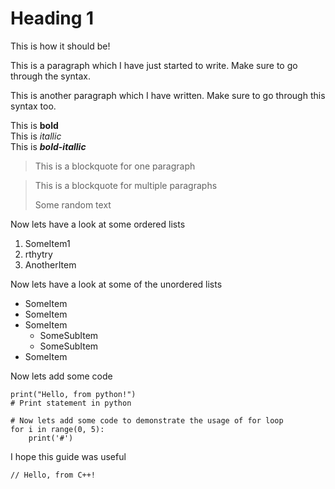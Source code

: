 # Heading 1

This is how it should be!

This is a paragraph which I have just started to write. Make sure to go through the syntax.

This is another paragraph which I have written. Make sure to go through this syntax too.

This is **bold**    
This is *itallic*    
This is ***bold-itallic***    

> This is a blockquote for one paragraph    

> This is a blockquote for multiple paragraphs
> 
> Some random text    

Now lets have a look at some ordered lists    
1. SomeItem1    
2. rthytry    
3. AnotherItem    

Now lets have a look at some of the unordered lists    

- SomeItem    
- SomeItem    
- SomeItem    
    - SomeSubItem
    - SomeSubItem
- SomeItem    

Now lets add some code    

    print("Hello, from python!")
    # Print statement in python

    # Now lets add some code to demonstrate the usage of for loop
    for i in range(0, 5):
        print('#')

I hope this guide was useful

    // Hello, from C++!